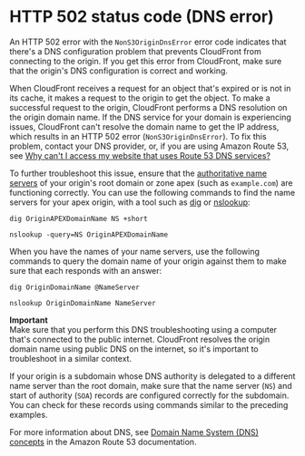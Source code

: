 # HTTP 502 status code \(DNS error\)<a name="http-502-dns-error"></a>

An HTTP 502 error with the `NonS3OriginDnsError` error code indicates that there's a DNS configuration problem that prevents CloudFront from connecting to the origin\. If you get this error from CloudFront, make sure that the origin's DNS configuration is correct and working\.

When CloudFront receives a request for an object that's expired or is not in its cache, it makes a request to the origin to get the object\. To make a successful request to the origin, CloudFront performs a DNS resolution on the origin domain name\. If the DNS service for your domain is experiencing issues, CloudFront can't resolve the domain name to get the IP address, which results in an HTTP 502 error \(`NonS3OriginDnsError`\)\. To fix this problem, contact your DNS provider, or, if you are using Amazon Route 53, see [Why can't I access my website that uses Route 53 DNS services?](https://aws.amazon.com/premiumsupport/knowledge-center/route-53-dns-website-unreachable/)

To further troubleshoot this issue, ensure that the [authoritative name servers](https://docs.aws.amazon.com/Route53/latest/DeveloperGuide/route-53-concepts.html#route-53-concepts-authoritative-name-server) of your origin's root domain or zone apex \(such as `example.com`\) are functioning correctly\. You can use the following commands to find the name servers for your apex origin, with a tool such as [dig](https://en.wikipedia.org/wiki/Dig_(command)) or [nslookup](https://en.wikipedia.org/wiki/Nslookup):

```
dig OriginAPEXDomainName NS +short
```

```
nslookup -query=NS OriginAPEXDomainName
```

When you have the names of your name servers, use the following commands to query the domain name of your origin against them to make sure that each responds with an answer:

```
dig OriginDomainName @NameServer
```

```
nslookup OriginDomainName NameServer
```

**Important**  
Make sure that you perform this DNS troubleshooting using a computer that's connected to the public internet\. CloudFront resolves the origin domain name using public DNS on the internet, so it's important to troubleshoot in a similar context\.

If your origin is a subdomain whose DNS authority is delegated to a different name server than the root domain, make sure that the name server \(`NS`\) and start of authority \(`SOA`\) records are configured correctly for the subdomain\. You can check for these records using commands similar to the preceding examples\.

For more information about DNS, see [Domain Name System \(DNS\) concepts](https://docs.aws.amazon.com/Route53/latest/DeveloperGuide/route-53-concepts.html#route-53-concepts-domain-name-system-dns) in the Amazon Route 53 documentation\.